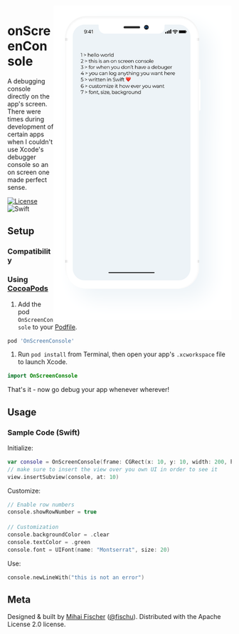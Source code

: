 <img align="right" width="400" src="https://raw.githubusercontent.com/fischu/onScreenConsole/master/OnScreenConsoleMockup.png">

# onScreenConsole
A debugging console directly on the app's screen. There were times during development of certain apps when I couldn't use Xcode's debugger console so an on screen one made perfect sense.

[![License](https://img.shields.io/badge/License-Apache_2.0-red.svg)](LICENSE) ![Swift](https://img.shields.io/badge/Swift-4.2-yellow.svg)

## Setup
### Compatibility
### Using [CocoaPods](http://cocoapods.org)
1. Add the pod `OnScreenConsole` to your [Podfile](http://guides.cocoapods.org/using/the-podfile.html).

  ```ruby
  pod 'OnScreenConsole'
  ```

1. Run `pod install` from Terminal, then open your app's `.xcworkspace` file to launch Xcode.
 ```swift
 import OnScreenConsole
 ```

That's it - now go debug your app whenever wherever!

## Usage
### Sample Code (Swift)

Initialize:

```swift
var console = OnScreenConsole(frame: CGRect(x: 10, y: 10, width: 200, height: 200)) 
// make sure to insert the view over you own UI in order to see it
view.insertSubview(console, at: 10)
```

Customize:

```swift
// Enable row numbers
console.showRowNumber = true
        
// Customization
console.backgroundColor = .clear
console.textColor = .green
console.font = UIFont(name: "Montserrat", size: 20)
```

Use:

```swift
console.newLineWith("this is not an error")
```

## Meta
Designed & built by [Mihai Fischer](http://mihaifischer.com) ([@fischu](https://github.com/fischu)). Distributed with the Apache License 2.0 license.
